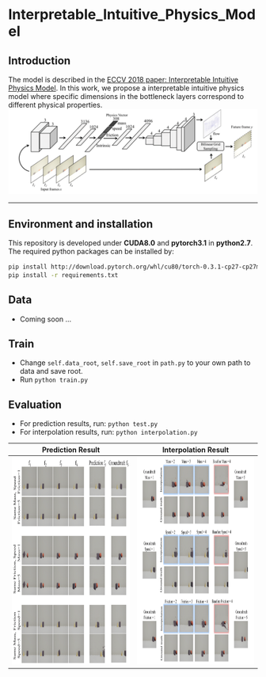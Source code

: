 # Interpretable_Intuitive_Physics_Model

## Introduction
The model is described in the [ECCV 2018 paper: Interpretable Intuitive Physics Model](https://www.cs.cmu.edu/~xiaolonw/papers/ECCV_Physics_Cameraready.pdf). In this work, we propose a interpretable intuitive physics model where specific dimensions in the bottleneck layers correspond to different physical properties.
![model](images/model.png)
***

## Environment and installation
This repository is developed under **CUDA8.0** and **pytorch3.1** in **python2.7**. The required python packages can be installed by:
```bash
pip install http://download.pytorch.org/whl/cu80/torch-0.3.1-cp27-cp27mu-linux_x86_64.whl
pip install -r requirements.txt
```

## Data
- Coming soon ...

## Train
- Change `self.data_root`, `self.save_root` in `path.py` to your own path to data and save root.
- Run `python train.py`


## Evaluation
- For prediction results, run: `python test.py`
- For interpolation results, run: `python interpolation.py`



Prediction Result | Interpolation Result
:-------------------------:|:-------------------------:
<img src="images/sequences.png" alt="Prediction Result" width="480" height="420"/>  |  <img src="images/interpolate.png" alt="Interpolation Result" width="450" height="420"/>
